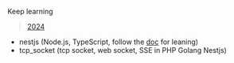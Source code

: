 Keep learning

> [2024](https://github.com/iLexN/exercise-2024)

- nestjs (Node.js, TypeScript, follow the [doc](https://docs.nestjs.com/) for leaning)
- tcp_socket (tcp socket, web socket, SSE in PHP Golang Nestjs)
